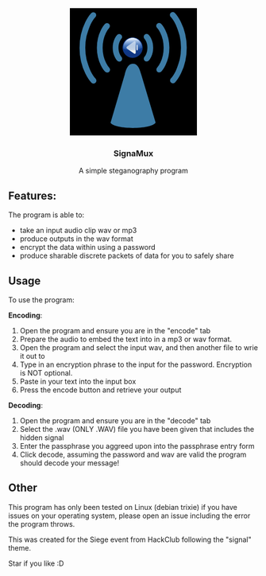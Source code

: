 <div align="center">
  <img src="assets/logo.png" alt="Logo"><br>
  <h3>SignaMux</h3>
  <p>A simple steganography program</p>
</div>

## Features:
The program is able to:

 - take an input audio clip wav or mp3
 - produce outputs in the wav format
 - encrypt the data within using a password
 - produce sharable discrete packets of data for you to safely share

## Usage
To use the program:

**Encoding**:
 1. Open the program and ensure you are in the "encode" tab
 2. Prepare the audio to embed the text into in a mp3 or wav format.
 3. Open the program and select the input wav, and then another file to wrie it out to
 4. Type in an encryption phrase to the input for the password. Encryption is NOT optional.
 5. Paste in your text into the input box
 6. Press the encode button and retrieve your output

**Decoding**:
 1. Open the program and ensure you are in the "decode" tab
 2. Select the .wav (ONLY .WAV) file you have been given that includes the hidden signal
 3. Enter the passphrase you aggreed upon into the passphrase entry form
 4. Click decode, assuming the password and wav are valid the program should decode your message!

## Other
This program has only been tested on Linux (debian trixie) if you have issues on your operating system, please open an issue including the error the program throws.

This was created for the Siege event from HackClub following the "signal" theme.

Star if you like :D